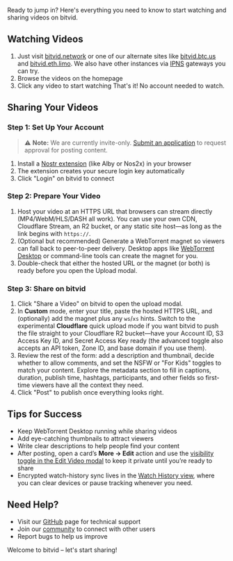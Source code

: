 Ready to jump in? Here's everything you need to know to start watching and sharing videos on bitvid.

## Watching Videos

1. Just visit [bitvid.network](https://bitvid.network) or one of our alternate sites like [bitvid.btc.us](https://bitvid.btc.us) and [bitvid.eth.limo](https://bitvid.eth.limo). We also have other instances via [IPNS](ipns.html) gateways you can try.
2. Browse the videos on the homepage
3. Click any video to start watching
   That's it! No account needed to watch.

## Sharing Your Videos

### Step 1: Set Up Your Account

> ⚠️ **Note:** We are currently invite-only. [Submit an application](https://bitvid.network/?modal=application) to request approval for posting content.

1. Install a [Nostr extension](https://nostrapps.com/#signers#all) (like Alby or Nos2x) in your browser
2. The extension creates your secure login key automatically
3. Click "Login" on bitvid to connect

### Step 2: Prepare Your Video

1. Host your video at an HTTPS URL that browsers can stream directly (MP4/WebM/HLS/DASH all work). You can use your own CDN, Cloudflare Stream, an R2 bucket, or any static site host—as long as the link begins with `https://`.
2. (Optional but recommended) Generate a WebTorrent magnet so viewers can fall back to peer-to-peer delivery. Desktop apps like [WebTorrent Desktop](https://webtorrent.io/desktop/) or command-line tools can create the magnet for you.
3. Double-check that either the hosted URL or the magnet (or both) is ready before you open the Upload modal.

### Step 3: Share on bitvid

1. Click "Share a Video" on bitvid to open the upload modal.
2. In **Custom** mode, enter your title, paste the hosted HTTPS URL, and (optionally) add the magnet plus any `ws`/`xs` hints. Switch to the experimental **Cloudflare** quick upload mode if you want bitvid to push the file straight to your Cloudflare R2 bucket—have your Account ID, S3 Access Key ID, and Secret Access Key ready (the advanced toggle also accepts an API token, Zone ID, and base domain if you use them).
3. Review the rest of the form: add a description and thumbnail, decide whether to allow comments, and set the NSFW or "For Kids" toggles to match your content. Explore the metadata section to fill in captions, duration, publish time, hashtags, participants, and other fields so first-time viewers have all the context they need.
4. Click "Post" to publish once everything looks right.

## Tips for Success

- Keep WebTorrent Desktop running while sharing videos
- Add eye-catching thumbnails to attract viewers
- Write clear descriptions to help people find your content
- After posting, open a card’s **More → Edit** action and use the [visibility toggle in the Edit Video modal](../components/edit-video-modal.html) to keep it private until you’re ready to share
- Encrypted watch-history sync lives in the [Watch History view](history.html), where you can clear devices or pause tracking whenever you need.

## Need Help?

- Visit our [GitHub](https://github.com/PR0M3TH3AN/bitvid) page for technical support
- Join our [community](https://primal.net/p/npub13yarr7j6vjqjjkahd63dmr27curypehx45ucue286ac7sft27y0srnpmpe) to connect with other users
- Report bugs to help us improve

Welcome to bitvid – let's start sharing!
